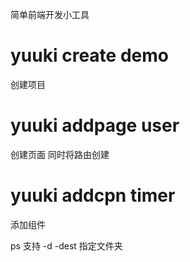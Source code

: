 简单前端开发小工具

# yuuki create demo

创建项目

# yuuki addpage user

创建页面 同时将路由创建

# yuuki addcpn timer

添加组件

ps 支持 -d -dest 指定文件夹

